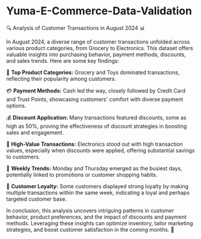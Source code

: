 # Yuma-E-Commerce-Data-Validation




🔍 Analysis of Customer Transactions in August 2024 📊

In August 2024, a diverse range of customer transactions unfolded across various product categories, from Grocery to Electronics. This dataset offers valuable insights into purchasing behavior, payment methods, discounts, and sales trends. Here are some key findings:

🛒 **Top Product Categories:** Grocery and Toys dominated transactions, reflecting their popularity among customers.

💳 **Payment Methods:** Cash led the way, closely followed by Credit Card and Trust Points, showcasing customers' comfort with diverse payment options.

💰 **Discount Application:** Many transactions featured discounts, some as high as 50%, proving the effectiveness of discount strategies in boosting sales and engagement.

🔌 **High-Value Transactions:** Electronics stood out with high transaction values, especially when discounts were applied, offering substantial savings to customers.

📆 **Weekly Trends:** Monday and Thursday emerged as the busiest days, potentially linked to promotions or customer shopping habits.

🤝 **Customer Loyalty:** Some customers displayed strong loyalty by making multiple transactions within the same week, indicating a loyal and perhaps targeted customer base.

In conclusion, this analysis uncovers intriguing patterns in customer behavior, product preferences, and the impact of discounts and payment methods. Leveraging these insights can optimize inventory, tailor marketing strategies, and boost customer satisfaction in the coming months. 🌟
